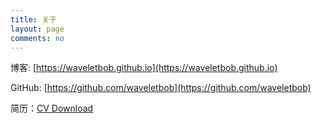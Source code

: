 ```yaml
---
title: 关于
layout: page
comments: no
---
```


博客: [https://waveletbob.github.io](https://waveletbob.github.io)

GitHub: [https://github.com/waveletbob](https://github.com/waveletbob)

简历：[CV Download](https://raw.githubusercontent.com/waveletbob/waveletbob.github.io/master/image/resume_web.pdf)
